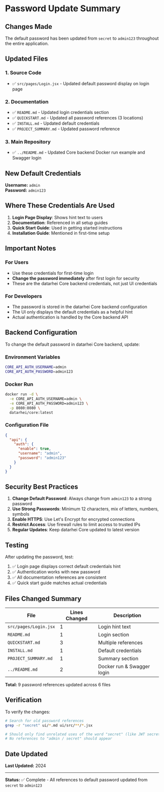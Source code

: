 # Password Update Summary

## Changes Made

The default password has been updated from `secret` to `admin123` throughout the entire application.

## Updated Files

### 1. Source Code
- ✅ `src/pages/Login.jsx` - Updated default password display on login page

### 2. Documentation
- ✅ `README.md` - Updated login credentials section
- ✅ `QUICKSTART.md` - Updated all password references (3 locations)
- ✅ `INSTALL.md` - Updated default credentials
- ✅ `PROJECT_SUMMARY.md` - Updated password reference

### 3. Main Repository
- ✅ `../README.md` - Updated Core backend Docker run example and Swagger login

## New Default Credentials

**Username:** `admin`  
**Password:** `admin123`

## Where These Credentials Are Used

1. **Login Page Display**: Shows hint text to users
2. **Documentation**: Referenced in all setup guides
3. **Quick Start Guide**: Used in getting started instructions
4. **Installation Guide**: Mentioned in first-time setup

## Important Notes

### For Users
- Use these credentials for first-time login
- **Change the password immediately** after first login for security
- These are the datarhei Core backend credentials, not just UI credentials

### For Developers
- The password is stored in the datarhei Core backend configuration
- The UI only displays the default credentials as a helpful hint
- Actual authentication is handled by the Core backend API

## Backend Configuration

To change the default password in datarhei Core backend, update:

### Environment Variables
```bash
CORE_API_AUTH_USERNAME=admin
CORE_API_AUTH_PASSWORD=admin123
```

### Docker Run
```bash
docker run -d \
  -e CORE_API_AUTH_USERNAME=admin \
  -e CORE_API_AUTH_PASSWORD=admin123 \
  -p 8080:8080 \
  datarhei/core:latest
```

### Configuration File
```json
{
  "api": {
    "auth": {
      "enable": true,
      "username": "admin",
      "password": "admin123"
    }
  }
}
```

## Security Best Practices

1. **Change Default Password**: Always change from `admin123` to a strong password
2. **Use Strong Passwords**: Minimum 12 characters, mix of letters, numbers, symbols
3. **Enable HTTPS**: Use Let's Encrypt for encrypted connections
4. **Restrict Access**: Use firewall rules to limit access to trusted IPs
5. **Regular Updates**: Keep datarhei Core updated to latest version

## Testing

After updating the password, test:

1. ✅ Login page displays correct default credentials hint
2. ✅ Authentication works with new password
3. ✅ All documentation references are consistent
4. ✅ Quick start guide matches actual credentials

## Files Changed Summary

| File | Lines Changed | Description |
|------|---------------|-------------|
| `src/pages/Login.jsx` | 1 | Login hint text |
| `README.md` | 1 | Login section |
| `QUICKSTART.md` | 3 | Multiple references |
| `INSTALL.md` | 1 | Default credentials |
| `PROJECT_SUMMARY.md` | 1 | Summary section |
| `../README.md` | 2 | Docker run & Swagger login |

**Total:** 9 password references updated across 6 files

## Verification

To verify the changes:

```bash
# Search for old password references
grep -r "secret" ui/*.md ui/src/**/*.jsx

# Should only find unrelated uses of the word "secret" (like JWT secret)
# No references to "admin / secret" should appear
```

## Date Updated

**Last Updated:** 2024

---

**Status:** ✅ Complete - All references to default password updated from `secret` to `admin123`
